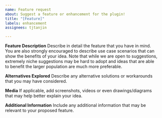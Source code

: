 ```yaml
---
name: Feature request
about: Suggest a feature or enhancement for the plugin!
title: "[Feature]"
labels: enhancement
assignees: tjtanjin

---
```


**Feature Description**
Describe in detail the feature that you have in mind. You are also strongly encouraged to describe use case scenarios that can show the benefits of your idea. Note that while we are open to suggestions, extremely niche suggestions may be hard to adopt and ideas that are able to benefit the larger population are much more preferable.

**Alternatives Explored**
Describe any alternative solutions or workarounds that you may have considered.

**Media**
If applicable, add screenshots, videos or even drawings/diagrams that may help better explain your idea.

**Additional Information**
Include any additional information that may be relevant to your proposed feature.
